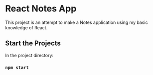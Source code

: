# React Notes App

This project is an attempt to make a Notes application using my basic knowledge of React.


## Start the Projects

In the project directory:

### `npm start`
